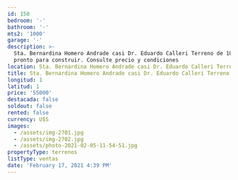 ```yaml
---
id: 150
bedroom: '-'
bathroom: '-'
mts2: '1000'
garage: '-'
description: >-
  Sta. Bernardina Homero Andrade casi Dr. Eduardo Calleri Terreno de 1000 m2
  pronto para construir. Consulte precio y condiciones 
location: Sta. Bernardina Homero Andrade casi Dr. Eduardo Calleri Terreno
title: Sta. Bernardina Homero Andrade casi Dr. Eduardo Calleri Terreno
longitud: 1
latitud: 1
price: '55000'
destacada: false
soldout: false
rented: false
currency: U$S
images:
  - /assets/img-2701.jpg
  - /assets/img-2702.jpg
  - /assets/photo-2021-02-05-11-54-51.jpg
propertyType: terrenos
listType: ventas
date: 'February 17, 2021 4:39 PM'
---
```


